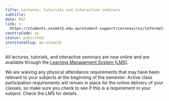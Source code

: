 ```yaml
---
title: Lectures, tutorials and interactive seminars
subtitle: 
date: NaT
link: >-
  https://students.unimelb.edu.au/student-support/coronavirus/information-for-all-students
countryCode: au
status: published
instituteSlug: au-unimelb
---
```

All lectures, tutorials, and interactive seminars are now online and are available through the [Learning Management System (LMS)](https://lms.unimelb.edu.au).

We are waiving any physical attendance requirements that may have been relevant to your subjects at the beginning of the semester. Active class participation requirements will remain in place for the online delivery of your classes, so make sure you check to see if this is a requirement in your subject. Check the LMS for details.
